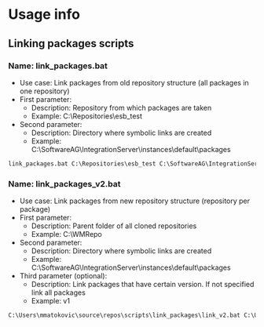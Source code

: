 # Usage info

## Linking packages scripts
### Name: link_packages.bat

* Use case: Link packages from old repository structure (all packages in one repository)
* First parameter:
    * Description: Repository from which packages are taken
    * Example: C:\Repositories\esb_test
* Second parameter:
    * Description: Directory where symbolic links are created
    * Example: C:\SoftwareAG\IntegrationServer\instances\default\packages


```bat
link_packages.bat C:\Repositories\esb_test C:\SoftwareAG\IntegrationServer\instances\default\packages
```
### Name: link_packages_v2.bat

* Use case: Link packages from new repository structure (repository per package)
* First parameter:
    * Description: Parent folder of all cloned repositories
    * Example: C:\WMRepo
* Second parameter:
    * Description: Directory where symbolic links are created
    * Example: C:\SoftwareAG\IntegrationServer\instances\default\packages
* Third parameter (optional):
    + Description: Link packages that have certain version. If not specified link all packages
    + Example: v1


```bat
C:\Users\mmatokovic\source\repos\scripts\link_packages\link_v2.bat C:\Users\mmatokovic\source\repos\Integration\webmethods C:\SoftwareAG\IntegrationServer\instances\default\packages v2
```